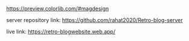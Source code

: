 https://preview.colorlib.com/#magdesign

server repository link: https://github.com/rahat2020/Retro-blog-server

live link: https://retro-blogwebsite.web.app/